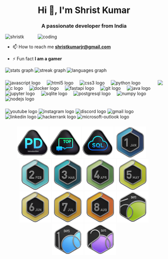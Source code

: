 <h1 align="center">Hi 👋, I'm Shrist Kumar</h1>
<h3 align="center">A passionate developer from India</h3>
<img align="right"alt="coding"width="400"src="https://miro.medium.com/v2/resize:fit:1290/1*ii-gY4avnTCGLL5-BNcGhQ.gif">

<p align="left"> <img src="https://komarev.com/ghpvc/?username=shristk&label=Profile%20views&color=0e75b6&style=flat" alt="shristk" /> </p>

- 📫 How to reach me **shristkumarjr@gmail.com**

- ⚡ Fun fact **I am a gamer**


<div align="justify">
  <img src="https://github-readme-stats.vercel.app/api?username=ShristK&hide_title=false&hide_rank=false&show_icons=true&include_all_commits=true&count_private=true&disable_animations=false&theme=dracula&locale=en&hide_border=false" height="150" alt="stats graph"  />
  <img src="https://streak-stats.demolab.com?user=ShristK&locale=en&mode=daily&theme=dracula&hide_border=false&border_radius=5" height="150" alt="streak graph"  />
  <img src="https://github-readme-stats.vercel.app/api/top-langs?username=ShristK&locale=en&hide_title=false&layout=compact&card_width=320&langs_count=5&theme=dracula&hide_border=false" height="150" alt="languages graph"  />
</div>

###

<img align="right" height="150" src="https://i.imgflip.com/65efzo.gif"  />

###

<div align="left">
  <img src="https://cdn.jsdelivr.net/gh/devicons/devicon/icons/javascript/javascript-original.svg" height="30" alt="javascript logo"  />
  <img width="12" />
  <img src="https://cdn.jsdelivr.net/gh/devicons/devicon/icons/html5/html5-original.svg" height="30" alt="html5 logo"  />
  <img width="12" />
  <img src="https://cdn.jsdelivr.net/gh/devicons/devicon/icons/css3/css3-original.svg" height="30" alt="css3 logo"  />
  <img width="12" />
  <img src="https://cdn.jsdelivr.net/gh/devicons/devicon/icons/python/python-original.svg" height="30" alt="python logo"  />
  <img width="12" />
  <img src="https://cdn.jsdelivr.net/gh/devicons/devicon/icons/c/c-original.svg" height="30" alt="c logo"  />
  <img width="12" />
  <img src="https://cdn.jsdelivr.net/gh/devicons/devicon/icons/docker/docker-original.svg" height="30" alt="docker logo"  />
  <img width="12" />
  <img src="https://cdn.jsdelivr.net/gh/devicons/devicon/icons/fastapi/fastapi-original.svg" height="30" alt="fastapi logo"  />
  <img width="12" />
  <img src="https://cdn.jsdelivr.net/gh/devicons/devicon/icons/git/git-original.svg" height="30" alt="git logo"  />
  <img width="12" />
  <img src="https://cdn.jsdelivr.net/gh/devicons/devicon/icons/java/java-original.svg" height="30" alt="java logo"  />
  <img width="12" />
  <img src="https://cdn.jsdelivr.net/gh/devicons/devicon/icons/jupyter/jupyter-original.svg" height="30" alt="jupyter logo"  />
  <img width="12" />
  <img src="https://cdn.jsdelivr.net/gh/devicons/devicon/icons/sqlite/sqlite-original.svg" height="30" alt="sqlite logo"  />
  <img width="12" />
  <img src="https://cdn.jsdelivr.net/gh/devicons/devicon/icons/postgresql/postgresql-original.svg" height="30" alt="postgresql logo"  />
  <img width="12" />
  <img src="https://cdn.jsdelivr.net/gh/devicons/devicon/icons/numpy/numpy-original.svg" height="30" alt="numpy logo"  />
  <img width="12" />
  <img src="https://cdn.jsdelivr.net/gh/devicons/devicon/icons/nodejs/nodejs-original.svg" height="30" alt="nodejs logo"  />
</div>

###

<div align="left">
  <img src="https://img.shields.io/static/v1?message=Youtube&logo=youtube&label=&color=FF0000&logoColor=white&labelColor=&style=for-the-badge" href="https://www.youtube.com/@shristkumar9792" height="35" alt="youtube logo"  />
  <img src="https://img.shields.io/static/v1?message=Instagram&logo=instagram&label=&color=E4405F&logoColor=white&labelColor=&style=for-the-badge" height="35" alt="instagram logo"  />
  <img src="https://img.shields.io/static/v1?message=Discord&logo=discord&label=&color=7289DA&logoColor=white&labelColor=&style=for-the-badge" height="35" alt="discord logo"  />
  <img src="https://img.shields.io/static/v1?message=Gmail&logo=gmail&label=&color=D14836&logoColor=white&labelColor=&style=for-the-badge" height="35" alt="gmail logo"  />
  <img src="https://img.shields.io/static/v1?message=LinkedIn&logo=linkedin&label=&color=0077B5&logoColor=white&labelColor=&style=for-the-badge" height="35" alt="linkedin logo"  />
  <img src="https://img.shields.io/static/v1?message=HackerRank&logo=hackerrank&label=&color=2EC866&logoColor=white&labelColor=&style=for-the-badge" height="35" alt="hackerrank logo"  />
  <img src="https://img.shields.io/static/v1?message=Outlook&logo=microsoft-outlook&label=&color=0078D4&logoColor=white&labelColor=&style=for-the-badge" height="35" alt="microsoft-outlook logo"  />
</div>



###


<p align="center">
<img src="https://github.com/Shristk/Shristk/blob/357b3d63a0ac12c370473547ae23bcf2c2979df7/LeetcodeBadegs/Introduction_to_Pandas.gif" width="100px">
<img src="https://github.com/Shristk/Shristk/blob/357b3d63a0ac12c370473547ae23bcf2c2979df7/LeetcodeBadegs/Top_Interview_150.gif" width="100px">
<img src="https://github.com/Shristk/Shristk/blob/357b3d63a0ac12c370473547ae23bcf2c2979df7/LeetcodeBadegs/Top_SQL_50.gif" width="100px">
<img src="https://github.com/Shristk/Shristk/blob/357b3d63a0ac12c370473547ae23bcf2c2979df7/LeetcodeBadegs/202501.gif" width="100px">
<img src="https://github.com/Shristk/Shristk/blob/357b3d63a0ac12c370473547ae23bcf2c2979df7/LeetcodeBadegs/202502.gif" width="100px">
<img src="https://github.com/Shristk/Shristk/blob/357b3d63a0ac12c370473547ae23bcf2c2979df7/LeetcodeBadegs/202503.gif" width="100px">
<img src="https://github.com/Shristk/Shristk/blob/dd36f5adaebb057d3d78d09badfd3bbd9241c52e/LeetcodeBadegs/202504.gif" width="100px">
<img src="LeetcodeBadegs/202505.gif" width="100px">
<img src="LeetcodeBadegs/202506.gif" width="100px">
<img src="LeetcodeBadegs/202507.gif" width="100px">
<img src="LeetcodeBadegs/202508.gif" width="100px">
<img src="https://github.com/Shristk/Shristk/blob/357b3d63a0ac12c370473547ae23bcf2c2979df7/LeetcodeBadegs/2550.gif" width="100px">
<img src="https://github.com/Shristk/Shristk/blob/357b3d63a0ac12c370473547ae23bcf2c2979df7/LeetcodeBadegs/25100.gif" width="100px">
<img src="LeetcodeBadegs/200.gif" width="100px">
  
</p>
